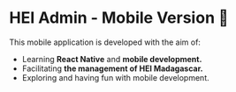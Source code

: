 # HEI Admin - Mobile Version 🚀

This mobile application is developed with the aim of:
- Learning **React Native** and **mobile development.**
- Facilitating **the management of HEI Madagascar.**
- Exploring and having fun with mobile development.
